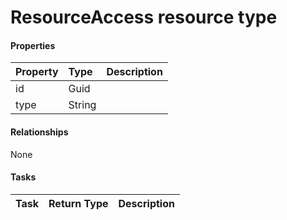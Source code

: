 # ResourceAccess resource type



#### Properties
| Property	   | Type	|Description|
|:---------------|:--------|:----------|
|id|Guid||
|type|String||

#### Relationships
None


#### Tasks

| Task		   | Return Type	|Description|
|:---------------|:--------|:----------|
